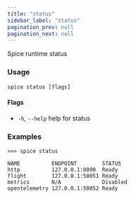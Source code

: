 ```yaml
---
title: "status"
sidebar_label: "status"
pagination_prev: null
pagination_next: null
---
```

Spice runtime status

### Usage

```shell
spice status [flags]
```

#### Flags

- `-h`, `--help`   help for status

### Examples

```shell 
>>> spice status

NAME          ENDPOINT        STATUS
http          127.0.0.1:8090  Ready
flight        127.0.0.1:50051 Ready
metrics       N/A             Disabled
opentelemetry 127.0.0.1:50052 Ready
```
